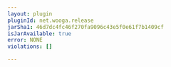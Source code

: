 ```yaml
---
layout: plugin
pluginId: net.wooga.release
jarSha1: 46d7dc4fc46f270fa9096c43e5f0e61f7b1409cf
isJarAvailable: true
error: NONE
violations: []

---
```

